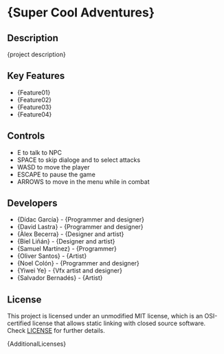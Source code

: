 # {Super Cool Adventures}

## Description

{project description}

## Key Features

 - {Feature01}
 - {Feature02}
 - {Feature03}
 - {Feature04}
 
## Controls

 - E to talk to NPC
 - SPACE to skip dialoge and to select attacks
 - WASD to move the player
 - ESCAPE to pause the game
 - ARROWS to move in the menu while in combat

## Developers

 - {Dídac García} - {Programmer and designer}
 - {David Lastra} - {Programmer and designer}
 - {Àlex Becerra} - {Designer and artist}
 - {Biel Liñán} - {Designer and artist}
 - {Samuel Martínez} - {Programmer}
 - {Oliver Santos} - {Artist}
 - {Noel Colón} - {Programmer and designer}
 - {Yiwei Ye} - {Vfx artist and designer}
 - {Salvador Bernadés} - {Artist}


## License

This project is licensed under an unmodified MIT license, which is an OSI-certified license that allows static linking with closed source software. Check [LICENSE](LICENSE) for further details.

{AdditionalLicenses}

